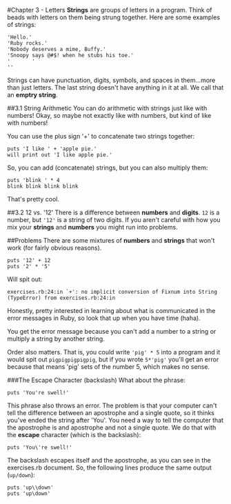 #Chapter 3 - Letters
**Strings** are groups of letters in a program. Think of beads with letters on them being strung together. Here are some examples of strings:

```
'Hello.'
'Ruby rocks.'
'Nobody deserves a mime, Buffy.'
'Snoopy says @#$! when he stubs his toe.'
'       '
''
```
Strings can have punctuation, digits, symbols, and spaces in them...more than just letters. The last string doesn't have anything in it at all. We call that an **emptry string**.

##3.1 String Arithmetic
You can do arithmetic with strings just like with numbers! Okay, so maybe not exactly like with numbers, but kind of like with numbers!

You can use the plus sign '+' to concatenate two strings together:

```
puts 'I like ' + 'apple pie.'
will print out 'I like apple pie.'
```
So, you can add (concatenate) strings, but you can also multiply them:

```
puts 'blink ' * 4
blink blink blink blink
```
That's pretty cool.

##3.2 12 vs. '12'
There is a difference between **numbers** and **digits**. ```12``` is a number, but ```'12'``` is a string of two digits. If you aren't careful with how you mix your **strings** and **numbers** you might run into problems.

##Problems
There are some mixtures of **numbers** and **strings** that won't work (for fairly obvious reasons). 

```
puts '12' + 12
puts '2' * '5'
```
Will spit out:

```
exercises.rb:24:in `+': no implicit conversion of Fixnum into String (TypeError) from exercises.rb:24:in
```
Honestly, pretty interested in learning about what is communicated in the error messages in Ruby, so look that up when you have time (haha).

You get the error message because you can't add a number to a string or multiply a string by another string. 

Order also matters. That is, you could write ```'pig' * 5``` into a program and it would spit out  ```pigpigpigpigpig```, but if you wrote ```5*'pig'``` you'll get an error because that means 'pig' sets of the number 5, which makes no sense.

###The Escape Character (backslash)
What about the phrase:

```
puts 'You're swell!'
```
This phrase also throws an error. The problem is that your computer can't tell the difference between an apostrophe and a single quote, so it thinks you've ended the string after 'You'. You need a way to tell the computer that the apostrophe is and apostrophe and not a single quote. We do that with the **escape** character (which is the backslash):

```
puts 'You\'re swell!'
```
The backslash escapes itself and the apostrophe, as you can see in the exercises.rb document. So, the following lines produce the same output (```up/down```):

```
puts 'up\\down'
puts 'up\down'
```
